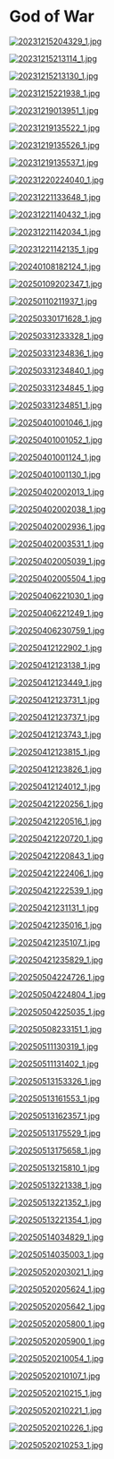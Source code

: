 # God of War

<a href="20231215204329_1.jpg"><img alt="20231215204329_1.jpg" src="20231215204329_1.jpg"></a>

<a href="20231215213114_1.jpg"><img alt="20231215213114_1.jpg" src="20231215213114_1.jpg"></a>

<a href="20231215213130_1.jpg"><img alt="20231215213130_1.jpg" src="20231215213130_1.jpg"></a>

<a href="20231215221938_1.jpg"><img alt="20231215221938_1.jpg" src="20231215221938_1.jpg"></a>

<a href="20231219013951_1.jpg"><img alt="20231219013951_1.jpg" src="20231219013951_1.jpg"></a>

<a href="20231219135522_1.jpg"><img alt="20231219135522_1.jpg" src="20231219135522_1.jpg"></a>

<a href="20231219135526_1.jpg"><img alt="20231219135526_1.jpg" src="20231219135526_1.jpg"></a>

<a href="20231219135537_1.jpg"><img alt="20231219135537_1.jpg" src="20231219135537_1.jpg"></a>

<a href="20231220224040_1.jpg"><img alt="20231220224040_1.jpg" src="20231220224040_1.jpg"></a>

<a href="20231221133648_1.jpg"><img alt="20231221133648_1.jpg" src="20231221133648_1.jpg"></a>

<a href="20231221140432_1.jpg"><img alt="20231221140432_1.jpg" src="20231221140432_1.jpg"></a>

<a href="20231221142034_1.jpg"><img alt="20231221142034_1.jpg" src="20231221142034_1.jpg"></a>

<a href="20231221142135_1.jpg"><img alt="20231221142135_1.jpg" src="20231221142135_1.jpg"></a>

<a href="20240108182124_1.jpg"><img alt="20240108182124_1.jpg" src="20240108182124_1.jpg"></a>

<a href="20250109202347_1.jpg"><img alt="20250109202347_1.jpg" src="20250109202347_1.jpg"></a>

<a href="20250110211937_1.jpg"><img alt="20250110211937_1.jpg" src="20250110211937_1.jpg"></a>

<a href="20250330171628_1.jpg"><img alt="20250330171628_1.jpg" src="20250330171628_1.jpg"></a>

<a href="20250331233328_1.jpg"><img alt="20250331233328_1.jpg" src="20250331233328_1.jpg"></a>

<a href="20250331234836_1.jpg"><img alt="20250331234836_1.jpg" src="20250331234836_1.jpg"></a>

<a href="20250331234840_1.jpg"><img alt="20250331234840_1.jpg" src="20250331234840_1.jpg"></a>

<a href="20250331234845_1.jpg"><img alt="20250331234845_1.jpg" src="20250331234845_1.jpg"></a>

<a href="20250331234851_1.jpg"><img alt="20250331234851_1.jpg" src="20250331234851_1.jpg"></a>

<a href="20250401001046_1.jpg"><img alt="20250401001046_1.jpg" src="20250401001046_1.jpg"></a>

<a href="20250401001052_1.jpg"><img alt="20250401001052_1.jpg" src="20250401001052_1.jpg"></a>

<a href="20250401001124_1.jpg"><img alt="20250401001124_1.jpg" src="20250401001124_1.jpg"></a>

<a href="20250401001130_1.jpg"><img alt="20250401001130_1.jpg" src="20250401001130_1.jpg"></a>

<a href="20250402002013_1.jpg"><img alt="20250402002013_1.jpg" src="20250402002013_1.jpg"></a>

<a href="20250402002038_1.jpg"><img alt="20250402002038_1.jpg" src="20250402002038_1.jpg"></a>

<a href="20250402002936_1.jpg"><img alt="20250402002936_1.jpg" src="20250402002936_1.jpg"></a>

<a href="20250402003531_1.jpg"><img alt="20250402003531_1.jpg" src="20250402003531_1.jpg"></a>

<a href="20250402005039_1.jpg"><img alt="20250402005039_1.jpg" src="20250402005039_1.jpg"></a>

<a href="20250402005504_1.jpg"><img alt="20250402005504_1.jpg" src="20250402005504_1.jpg"></a>

<a href="20250406221030_1.jpg"><img alt="20250406221030_1.jpg" src="20250406221030_1.jpg"></a>

<a href="20250406221249_1.jpg"><img alt="20250406221249_1.jpg" src="20250406221249_1.jpg"></a>

<a href="20250406230759_1.jpg"><img alt="20250406230759_1.jpg" src="20250406230759_1.jpg"></a>

<a href="20250412122902_1.jpg"><img alt="20250412122902_1.jpg" src="20250412122902_1.jpg"></a>

<a href="20250412123138_1.jpg"><img alt="20250412123138_1.jpg" src="20250412123138_1.jpg"></a>

<a href="20250412123449_1.jpg"><img alt="20250412123449_1.jpg" src="20250412123449_1.jpg"></a>

<a href="20250412123731_1.jpg"><img alt="20250412123731_1.jpg" src="20250412123731_1.jpg"></a>

<a href="20250412123737_1.jpg"><img alt="20250412123737_1.jpg" src="20250412123737_1.jpg"></a>

<a href="20250412123743_1.jpg"><img alt="20250412123743_1.jpg" src="20250412123743_1.jpg"></a>

<a href="20250412123815_1.jpg"><img alt="20250412123815_1.jpg" src="20250412123815_1.jpg"></a>

<a href="20250412123826_1.jpg"><img alt="20250412123826_1.jpg" src="20250412123826_1.jpg"></a>

<a href="20250412124012_1.jpg"><img alt="20250412124012_1.jpg" src="20250412124012_1.jpg"></a>

<a href="20250421220256_1.jpg"><img alt="20250421220256_1.jpg" src="20250421220256_1.jpg"></a>

<a href="20250421220516_1.jpg"><img alt="20250421220516_1.jpg" src="20250421220516_1.jpg"></a>

<a href="20250421220720_1.jpg"><img alt="20250421220720_1.jpg" src="20250421220720_1.jpg"></a>

<a href="20250421220843_1.jpg"><img alt="20250421220843_1.jpg" src="20250421220843_1.jpg"></a>

<a href="20250421222406_1.jpg"><img alt="20250421222406_1.jpg" src="20250421222406_1.jpg"></a>

<a href="20250421222539_1.jpg"><img alt="20250421222539_1.jpg" src="20250421222539_1.jpg"></a>

<a href="20250421231131_1.jpg"><img alt="20250421231131_1.jpg" src="20250421231131_1.jpg"></a>

<a href="20250421235016_1.jpg"><img alt="20250421235016_1.jpg" src="20250421235016_1.jpg"></a>

<a href="20250421235107_1.jpg"><img alt="20250421235107_1.jpg" src="20250421235107_1.jpg"></a>

<a href="20250421235829_1.jpg"><img alt="20250421235829_1.jpg" src="20250421235829_1.jpg"></a>

<a href="20250504224726_1.jpg"><img alt="20250504224726_1.jpg" src="20250504224726_1.jpg"></a>

<a href="20250504224804_1.jpg"><img alt="20250504224804_1.jpg" src="20250504224804_1.jpg"></a>

<a href="20250504225035_1.jpg"><img alt="20250504225035_1.jpg" src="20250504225035_1.jpg"></a>

<a href="20250508233151_1.jpg"><img alt="20250508233151_1.jpg" src="20250508233151_1.jpg"></a>

<a href="20250511130319_1.jpg"><img alt="20250511130319_1.jpg" src="20250511130319_1.jpg"></a>

<a href="20250511131402_1.jpg"><img alt="20250511131402_1.jpg" src="20250511131402_1.jpg"></a>

<a href="20250513153326_1.jpg"><img alt="20250513153326_1.jpg" src="20250513153326_1.jpg"></a>

<a href="20250513161553_1.jpg"><img alt="20250513161553_1.jpg" src="20250513161553_1.jpg"></a>

<a href="20250513162357_1.jpg"><img alt="20250513162357_1.jpg" src="20250513162357_1.jpg"></a>

<a href="20250513175529_1.jpg"><img alt="20250513175529_1.jpg" src="20250513175529_1.jpg"></a>

<a href="20250513175658_1.jpg"><img alt="20250513175658_1.jpg" src="20250513175658_1.jpg"></a>

<a href="20250513215810_1.jpg"><img alt="20250513215810_1.jpg" src="20250513215810_1.jpg"></a>

<a href="20250513221338_1.jpg"><img alt="20250513221338_1.jpg" src="20250513221338_1.jpg"></a>

<a href="20250513221352_1.jpg"><img alt="20250513221352_1.jpg" src="20250513221352_1.jpg"></a>

<a href="20250513221354_1.jpg"><img alt="20250513221354_1.jpg" src="20250513221354_1.jpg"></a>

<a href="20250514034829_1.jpg"><img alt="20250514034829_1.jpg" src="20250514034829_1.jpg"></a>

<a href="20250514035003_1.jpg"><img alt="20250514035003_1.jpg" src="20250514035003_1.jpg"></a>

<a href="20250520203021_1.jpg"><img alt="20250520203021_1.jpg" src="20250520203021_1.jpg"></a>

<a href="20250520205624_1.jpg"><img alt="20250520205624_1.jpg" src="20250520205624_1.jpg"></a>

<a href="20250520205642_1.jpg"><img alt="20250520205642_1.jpg" src="20250520205642_1.jpg"></a>

<a href="20250520205800_1.jpg"><img alt="20250520205800_1.jpg" src="20250520205800_1.jpg"></a>

<a href="20250520205900_1.jpg"><img alt="20250520205900_1.jpg" src="20250520205900_1.jpg"></a>

<a href="20250520210054_1.jpg"><img alt="20250520210054_1.jpg" src="20250520210054_1.jpg"></a>

<a href="20250520210107_1.jpg"><img alt="20250520210107_1.jpg" src="20250520210107_1.jpg"></a>

<a href="20250520210215_1.jpg"><img alt="20250520210215_1.jpg" src="20250520210215_1.jpg"></a>

<a href="20250520210221_1.jpg"><img alt="20250520210221_1.jpg" src="20250520210221_1.jpg"></a>

<a href="20250520210226_1.jpg"><img alt="20250520210226_1.jpg" src="20250520210226_1.jpg"></a>

<a href="20250520210253_1.jpg"><img alt="20250520210253_1.jpg" src="20250520210253_1.jpg"></a>

